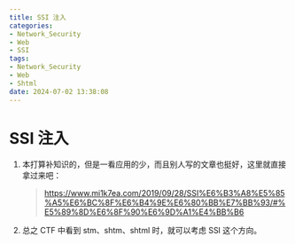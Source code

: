 ```yaml
---
title: SSI 注入
categories:
- Network_Security
- Web
- SSI
tags:
- Network_Security
- Web
- Shtml
date: 2024-07-02 13:38:08
---
```


# SSI 注入

1. 本打算补知识的，但是一看应用的少，而且别人写的文章也挺好，这里就直接拿过来吧：

    > https://www.mi1k7ea.com/2019/09/28/SSI%E6%B3%A8%E5%85%A5%E6%BC%8F%E6%B4%9E%E6%80%BB%E7%BB%93/#%E5%89%8D%E6%8F%90%E6%9D%A1%E4%BB%B6

2. 总之 CTF 中看到 stm、shtm、shtml 时，就可以考虑 SSI 这个方向。
